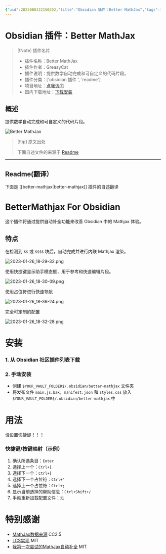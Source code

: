 ```yaml
---
{"uid":2023080322150392,"title":"Obsidian 插件：Better MathJax","tags":["obsidian插件","readme"],"description":"提供数学自动完成和可自定义的代码片段。","author":"AI","type":"readme","draft":false,"editable":false,"modified":20230101000000,"dg-publish":true,"permalink":"/lake-of-knowledge/10-obsidian/obsidian/readme/better-mathjax-readme/","dgPassFrontmatter":true}
---
```



# Obsidian 插件：Better MathJax

> [!Note] 插件名片
> - 插件名称：Better MathJax
> - 插件作者：GreasyCat
> - 插件说明：提供数学自动完成和可自定义的代码片段。
> - 插件分类：['obsidian 插件 ', 'readme']
> - 项目地址：[点我访问](https://github.com/greasycat/BetterMathjax)
> - 国内下载地址：[下载安装](https://pkmer.cn/products/plugin/pluginMarket/?better-mathjax)

## 概述

提供数学自动完成和可自定义的代码片段。

![Better MathJax](https://cdn.pkmer.cn/covers/better-mathjax.png!pkmer)

> [!tip] 原文出处
>
>下面自述文件的来源于 [Readme](https://ghproxy.net/https://raw.githubusercontent.com/greasycat/BetterMathjax/master/README.md)
>

---

## Readme(翻译）

下面是 [[better-mathjax\|better-mathjax]] 插件的自述翻译

# BetterMathjax For Obsidian

这个插件将通过提供自动补全功能来改善 Obsidian 中的 Mathjax 体验。

## 特点

在检测到 `$$` 或 `$$$$` 块后，自动完成并进行内联 Mathjax 渲染。

![2023-01-26_18-29-32.png](https://s2.loli.net/2023/01/27/gCUNFnHspqAE8e7.png)

使用快捷键显示助手模态框，用于参考和快速编辑片段。

![2023-01-26_18-30-09.png](https://s2.loli.net/2023/01/27/J3QwytrSPloOYiK.png)

使用占位符进行快速导航

![2023-01-26_18-36-24.png](https://s2.loli.net/2023/01/27/GdQ7wLEYeA1Xtnl.png)

完全可定制的配置

![2023-01-26_18-32-28.png](https://s2.loli.net/2023/01/27/a25ItcnyXQJPMsS.png)

# 安装

### 1. 从 Obsidian 社区插件列表下载

### 2. 手动安装

- 创建 `$YOUR_VAULT_FOLDER$/.obsidian/better-mathjax` 文件夹
- 将发布文件 `main.js.bak`，`manifest.json` 和 `styles.css` 放入 `$YOUR_VAULT_FOLDER$/.obsidian/better-mathjax` 中

# 用法

请设置快捷键！！！

### 快捷键/按键映射（示例）

1. 确认所选条目：`Enter`
2. 选择上一个：`Ctrl+[`
3. 选择下一个：`Ctrl+]`
4. 选择下一个占位符：`Ctrl+'`
5. 选择上一个占位符：`Ctrl+;`
6. 显示当前选择的帮助信息：`Ctrl+Shift+/`
7. 手动重新加载配置文件：`无`

# 特别感谢

- [MathJax数据来源](https://www.onemathematicalcat.org/MathJaxDocumentation/TeXSyntax.htm) CC2.5
- [LCS实现](https://github.com/jeancroy/FuzzySearch) MIT
- [我第一次尝试的MathJax自动补全](https://github.com/greasycat/BetterLatexForObsidian) MIT



